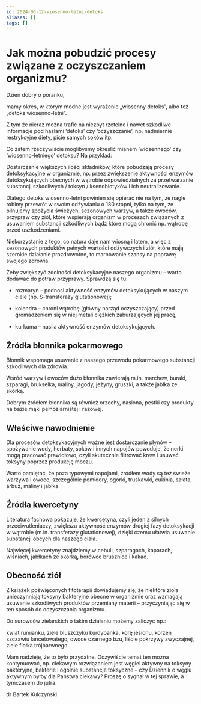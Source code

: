 ```yaml
---
id: 2024-06-12-wiosenno-letni-detoks
aliases: []
tags: []
---
```


# Jak można pobudzić procesy związane z oczyszczaniem organizmu?

Dzień dobry o poranku,

mamy okres, w którym modne jest wyrażenie „wiosenny detoks”, albo też „detoks wiosenno-letni”.

Z tym że nieraz można trafić na niezbyt rzetelne i nawet szkodliwe informacje pod hasłami ‘detoks’ czy ‘oczyszczanie’, np. nadmiernie restrykcyjne diety, picie samych soków itp.

Co zatem rzeczywiście moglibyśmy określić mianem ‘wiosennego’ czy ‘wiosenno-letniego’ detoksu? Na przykład:

Dostarczanie większych ilości składników, które pobudzają procesy detoksykacyjne w organizmie, np. przez zwiększenie aktywności enzymów detoksykujących obecnych w wątrobie odpowiedzialnych za przetwarzanie substancji szkodliwych / toksyn / ksenobiotyków i ich neutralizowanie.

Dlatego detoks wiosenno-letni powinien się opierać nie na tym, że nagle robimy przewrót w swoim odżywianiu o 180 stopni, tylko na tym, że pilnujemy spożycia świeżych, sezonowych warzyw, a także owoców, przypraw czy ziół, które wspierają organizm w procesach związanych z usuwaniem substancji szkodliwych bądź które mogą chronić np. wątrobę przed uszkodzeniami.

Niekorzystanie z tego, co natura daje nam wiosną i latem, a więc z sezonowych produktów pełnych wartości odżywczych i ziół, które mają szerokie działanie prozdrowotne, to marnowanie szansy na poprawę swojego zdrowia.

Żeby zwiększyć zdolności detoksykacyjne naszego organizmu – warto dodawać do potraw przyprawy. Sprawdzą się tu:

- rozmaryn – podnosi aktywność enzymów detoksykujących w naszym ciele (np. S-transferazy glutationowej);

- kolendra – chroni wątrobę (główny narząd oczyszczający) przed gromadzeniem się w niej metali ciężkich zaburzających jej pracę;

- kurkuma – nasila aktywność enzymów detoksykujących.

## Źródła błonnika pokarmowego

Błonnik wspomaga usuwanie z naszego przewodu pokarmowego substancji szkodliwych dla zdrowia.

Wśród warzyw i owoców dużo błonnika zawierają m.in. marchew, buraki, szparagi, brukselka, maliny, jagody, jeżyny, gruszki, a także jabłka ze skórką.

Dobrym źródłem błonnika są również orzechy, nasiona, pestki czy produkty na bazie mąki pełnoziarnistej i razowej.

## Właściwe nawodnienie

Dla procesów detoksykacyjnych ważne jest dostarczanie płynów – spożywanie wody, herbaty, soków i innych napojów powoduje, że nerki mogą pracować prawidłowo, czyli skutecznie filtrować krew i usuwać toksyny poprzez produkcję moczu.

Warto pamiętać, że poza typowymi napojami, źródłem wody są też świeże warzywa i owoce, szczególnie pomidory, ogórki, truskawki, cukinia, sałata, arbuz, maliny i jabłka.

## Źródła kwercetyny

Literatura fachowa pokazuje, że kwercetyna, czyli jeden z silnych przeciwutleniaczy, zwiększa aktywność enzymów drugiej fazy detoksykacji w wątrobie (m.in. transferazy glutationowej), dzięki czemu ułatwia usuwanie substancji obcych dla naszego ciała.

Najwięcej kwercetyny znajdziemy w cebuli, szparagach, kaparach, wiśniach, jabłkach ze skórką, borówce brusznice i kakao.

## Obecność ziół

Z książek poświęconych fitoterapii dowiadujemy się, że niektóre zioła unieczynniają toksyny bakteryjne obecne w organizmie oraz wzmagają usuwanie szkodliwych produktów przemiany materii – przyczyniając się w ten sposób do oczyszczania organizmu.

Do surowców zielarskich o takim działaniu możemy zaliczyć np.:

kwiat rumianku, ziele bluszczyku kurdybanka, korę jesionu, korzeń szczawiu lancetowatego, owoce czarnego bzu, liście pokrzywy zwyczajnej, ziele fiołka trójbarwnego.

Mam nadzieję, że to było przydatne. Oczywiście temat ten można kontynuować, np. ciekawym rozwiązaniem jest węgiel aktywny na toksyny bakteryjne, bakterie i ogólnie substancje toksyczne – czy Dziennik o węglu aktywnym byłby dla Państwa ciekawy? Proszę o sygnał w tej sprawie, a tymczasem do jutra.

dr Bartek Kulczyński
